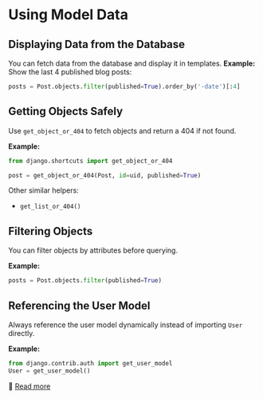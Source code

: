 # Using Model Data

## Displaying Data from the Database

You can fetch data from the database and display it in templates.
**Example:** Show the last 4 published blog posts:

```python
posts = Post.objects.filter(published=True).order_by('-date')[:4]
```

## Getting Objects Safely

Use `get_object_or_404` to fetch objects and return a 404 if not found.

**Example:**

```python
from django.shortcuts import get_object_or_404

post = get_object_or_404(Post, id=uid, published=True)
```

Other similar helpers:

* `get_list_or_404()`


## Filtering Objects

You can filter objects by attributes before querying.

**Example:**

```python
posts = Post.objects.filter(published=True)
```


## Referencing the User Model

Always reference the user model dynamically instead of importing `User` directly.

**Example:**

```python
from django.contrib.auth import get_user_model
User = get_user_model()
```

📖 [Read more](https://learndjango.com/tutorials/django-best-practices-referencing-user-model)


